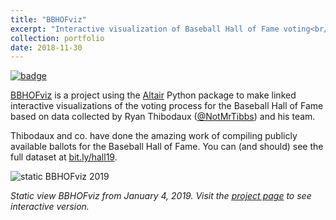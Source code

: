 ```yaml
---
title: "BBHOFviz"
excerpt: "Interactive visualization of Baseball Hall of Fame voting<br/><img src='/images/bbhofviz-thumb.png'><br/>"
collection: portfolio
date: 2018-11-30
---
```


[![badge](https://img.shields.io/badge/GitHub-bbhof__viz-blue.svg?logo=github)](https://github.com/deppen8/bbhof_viz)

[BBHOFviz](https://deppen8.github.io/bbhof_viz/) is a project using the [Altair](https://altair-viz.github.io/) Python package to make linked interactive visualizations of the voting process for the Baseball Hall of Fame based on data collected by Ryan Thibodaux ([@NotMrTibbs](https://twitter.com/NotMrTibbs)) and his team.

Thibodaux and co. have done the amazing work of compiling publicly available ballots for the Baseball Hall of Fame. You can (and should) see the full dataset at [bit.ly/hall19](bit.ly/hall19).

![static BBHOFviz 2019](/images/bbhofviz-01-04-19.png)

*Static view BBHOFviz from January 4, 2019. Visit the [project page](https://deppen8.github.io/bbhof_viz/) to see interactive version.*

